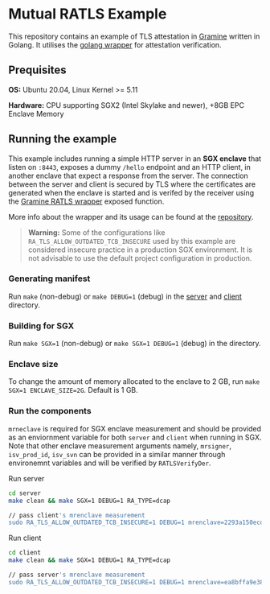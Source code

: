 # Mutual RATLS Example

This repository contains an example of TLS attestation in [Gramine](https://gramine.readthedocs.io/en/stable/) written in Golang. It utilises the [golang wrapper](https://github.com/konvera/gramine-ratls-golang) for attestation verification.

## Prequisites

**OS:** Ubuntu 20.04, Linux Kernel >= 5.11

**Hardware:** CPU supporting SGX2 (Intel Skylake and newer), +8GB EPC Enclave Memory

## Running the example

This example includes running a simple HTTP server in an **SGX enclave** that listen on `:8443`, exposes a dummy `/hello` endpoint and an HTTP client, in another enclave that expect a response from the server. The connection between the server and client is secured by TLS where the certificates are generated when the enclave is started and is verifed by the receiver using the [Gramine RATLS wrapper](https://github.com/konvera/gramine-ratls-golang/blob/main/gramine_ratls.go#L193) exposed function.

More info about the wrapper and its usage can be found at the [repository](https://github.com/konvera/gramine-ratls-golang).

> **Warning:** Some of the configurations like `RA_TLS_ALLOW_OUTDATED_TCB_INSECURE` used by this example are considered insecure practice in a production SGX environment. It is not advisable to use the default project configuration in production.

### Generating manifest

Run `make` (non-debug) or `make DEBUG=1` (debug) in the [server](./server/) and [client](./client/) directory.

### Building for SGX

Run `make SGX=1` (non-debug) or `make SGX=1 DEBUG=1` (debug) in the directory.

### Enclave size

To change the amount of memory allocated to the enclave to 2 GB, run `make SGX=1 ENCLAVE_SIZE=2G`. Default is 1 GB.

### Run the components

`mrneclave` is required for SGX enclave measurement and should be provided as an enviornment variable for both `server` and `client` when running in SGX. Note that other enclave measurement arguments namely, `mrsigner`, `isv_prod_id`, `isv_svn` can be provided in a similar manner through environemnt variables and will be verified by `RATLSVerifyDer`.

Run server

```bash
cd server
make clean && make SGX=1 DEBUG=1 RA_TYPE=dcap

// pass client's mrenclave measurement
sudo RA_TLS_ALLOW_OUTDATED_TCB_INSECURE=1 DEBUG=1 mrenclave=2293a150ecd3e29cbb7f24003683aec2b045929fad0e40b9ba8d563f6ff8237c gramine-sgx server
```

Run client

```bash
cd client
make clean && make SGX=1 DEBUG=1 RA_TYPE=dcap

// pass server's mrenclave measurement
sudo RA_TLS_ALLOW_OUTDATED_TCB_INSECURE=1 DEBUG=1 mrenclave=ea8bffa9e38710da7c74451d75400b285c1c7f16d958bf4e6ae822700bdb9ce9 gramine-sgx client
```